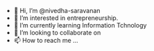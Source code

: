 - 👋 Hi, I’m @nivedha-saravanan
- 👀 I’m interested in entrepreneurship.
- 🌱 I’m currently learning Information Tchnology
- 💞️ I’m looking to collaborate on
- 📫 How to reach me ...

<!---
nivedha-saravanan/nivedha-saravanan is a ✨ special ✨ repository because its `README.md` (this file) appears on your GitHub profile.
You can click the Preview link to take a look at your changes.
--->
